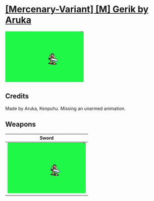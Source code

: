 # [\[Mercenary-Variant\] \[M\] Gerik by Aruka](./)

<img src="./1.%20Sword/Sword_000.png" alt="[Mercenary-Variant] [M] Gerik by Aruka standing" />

## Credits

Made by Aruka, Kenpuhu.
Missing an unarmed animation.

## Weapons


|Sword |
|  :---: |
| <img alt="Sword animation" src="./1.%20Sword/Sword.gif" /> |

